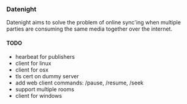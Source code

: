 ### Datenight ###

Datenight aims to solve the problem of online sync'ing when multiple parties
are consuming the same media together over the internet.


#### TODO ####
  - hearbeat for publishers
  - client for linux
  - client for osx
  - tls cert on dummy server
  - add web client commands: /pause, /resume, /seek
  - support multiple rooms
  - client for windows
